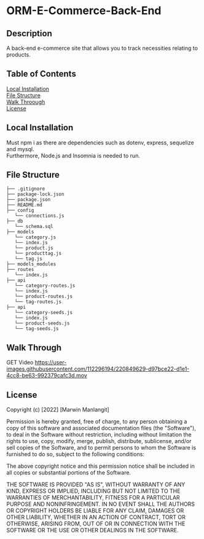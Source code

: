 # ORM-E-Commerce-Back-End
## Description
A back-end e-commerce site that allows you to track necessities relating to products. 

## Table of Contents
[Local Installation](#Local-Installation) <br>
[File Structure](#File-Structure) <br>
[Walk Throough](#Walk-Through) <br>
[License](#License)

## Local Installation
Must npm i as there are dependencies such as dotenv, express, sequelize and mysql. <br> Furthermore, Node.js and Insomnia is needed to run. 

## File Structure
```
├── .gitignore
├── package-lock.json
├── package.json
├── README.md
├── config
   └── connections.js
├── db
   └── schema.sql
├── models
   └── category.js
   └── index.js
   └── product.js
   └── producttag.js
   └── tag.js
├── models_modules
├── routes
   └── index.js
├── api
   └── category-routes.js
   └── index.js
   └── product-routes.js
   └── tag-routes.js
├── api
   └── category-seeds.js
   └── index.js
   └── product-seeds.js
   └── tag-seeds.js
```

## Walk Through
GET Video
https://user-images.githubusercontent.com/112296194/220849629-d97bce22-d1e1-4cc8-be63-992379cafc3d.mov




## License
Copyright (c) [2022] [Marwin Manlangit]

Permission is hereby granted, free of charge, to any person obtaining a copy
of this software and associated documentation files (the "Software"), to deal
in the Software without restriction, including without limitation the rights
to use, copy, modify, merge, publish, distribute, sublicense, and/or sell
copies of the Software, and to permit persons to whom the Software is
furnished to do so, subject to the following conditions:

The above copyright notice and this permission notice shall be included in all
copies or substantial portions of the Software.

THE SOFTWARE IS PROVIDED "AS IS", WITHOUT WARRANTY OF ANY KIND, EXPRESS OR
IMPLIED, INCLUDING BUT NOT LIMITED TO THE WARRANTIES OF MERCHANTABILITY,
FITNESS FOR A PARTICULAR PURPOSE AND NONINFRINGEMENT. IN NO EVENT SHALL THE
AUTHORS OR COPYRIGHT HOLDERS BE LIABLE FOR ANY CLAIM, DAMAGES OR OTHER
LIABILITY, WHETHER IN AN ACTION OF CONTRACT, TORT OR OTHERWISE, ARISING FROM,
OUT OF OR IN CONNECTION WITH THE SOFTWARE OR THE USE OR OTHER DEALINGS IN THE
SOFTWARE.
